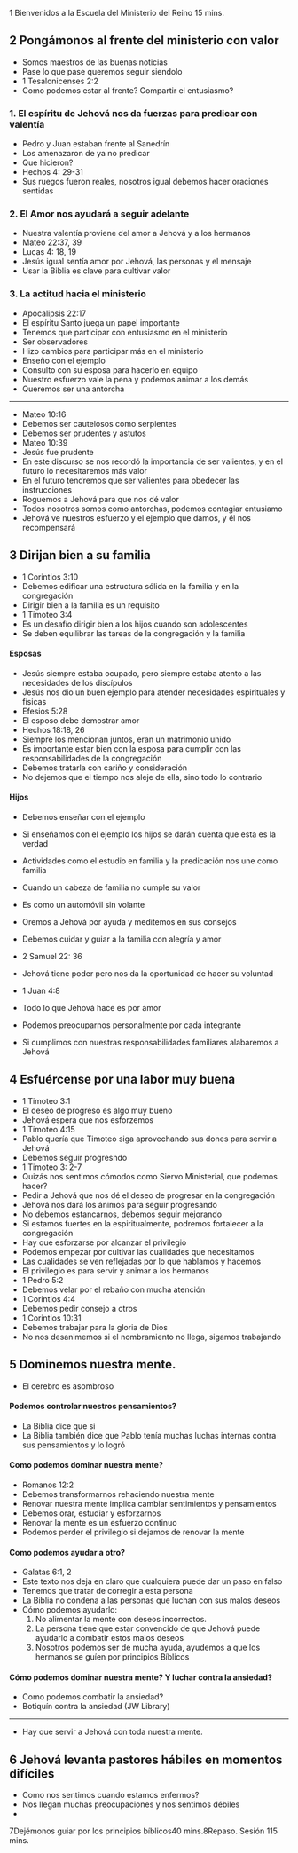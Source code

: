 1 Bienvenidos a la Escuela del Ministerio del Reino 15 mins.

## 2 Pongámonos al frente del ministerio con valor
- Somos maestros de las buenas noticias 
- Pase lo que pase queremos seguir siendolo
- 1 Tesalonicenses 2:2
- Como podemos estar al frente? Compartir el entusiasmo?
### 1. El espíritu de Jehová nos da fuerzas para predicar con valentía
- Pedro y Juan estaban frente al Sanedrín
- Los amenazaron de ya no predicar
- Que hicieron?
- Hechos 4: 29-31
- Sus ruegos fueron reales, nosotros igual debemos hacer oraciones sentidas
### 2. El Amor nos ayudará a seguir adelante
- Nuestra valentía proviene del amor a Jehová y a los hermanos
- Mateo 22:37, 39
- Lucas 4: 18, 19
- Jesús igual sentía amor por Jehová, las personas y el mensaje
- Usar la Biblia es clave para cultivar valor
### 3. La actitud hacia el ministerio
- Apocalipsis 22:17
- El espíritu Santo juega un papel importante
- Tenemos que participar con entusiasmo en el ministerio 
- Ser observadores
- Hizo cambios para participar más en el ministerio 
- Enseño con el ejemplo
- Consulto con su esposa para hacerlo en equipo
- Nuestro esfuerzo vale la pena y podemos animar a los demás
- Queremos ser una antorcha
---
- Mateo 10:16
- Debemos ser cautelosos como serpientes
- Debemos ser prudentes y astutos
- Mateo 10:39
- Jesús fue prudente
- En este discurso se nos recordó la importancia de ser valientes, y en el futuro lo necesitaremos más valor
- En el futuro tendremos que ser valientes para obedecer las instrucciones 
- Roguemos a Jehová para que nos dé valor
- Todos nosotros somos como antorchas, podemos contagiar entusiamo
- Jehová ve nuestros esfuerzo y el ejemplo que damos, y él nos recompensará

## 3 Dirijan bien a su familia
- 1 Corintios 3:10
- Debemos edificar una estructura sólida en la familia y en la congregación 
- Dirigir bien a la familia es un requisito
- 1 Timoteo 3:4
- Es un desafío dirigir bien a los hijos cuando son adolescentes
- Se deben equilibrar las tareas de la congregación y la familia
#### Esposas
- Jesús siempre estaba ocupado, pero siempre estaba atento a las necesidades de los discípulos
- Jesús nos dio un buen ejemplo para atender necesidades espirituales y físicas 
- Efesios 5:28
- El esposo debe demostrar amor 
- Hechos 18:18, 26
- Siempre los mencionan juntos, eran un matrimonio unido
- Es importante estar bien con la esposa para cumplir con las responsabilidades de la congregación 
- Debemos tratarla con cariño y consideración 
- No dejemos que el tiempo nos aleje de ella, sino todo lo contrario 
#### Hijos
- Debemos enseñar con el ejemplo
- Si enseñamos con el ejemplo los hijos se darán cuenta que esta es la verdad
- Actividades como el estudio en familia y la predicación nos une como familia

- Cuando un cabeza de familia no cumple su valor
- Es como un automóvil sin volante
- Oremos a Jehová por ayuda y meditemos en sus consejos
- Debemos cuidar y guiar a la familia con alegría y amor
- 2 Samuel 22: 36
- Jehová tiene poder pero nos da la oportunidad de hacer su voluntad
- 1 Juan 4:8
- Todo lo que Jehová hace es por amor
- Podemos preocuparnos personalmente por cada integrante
- Si cumplimos con nuestras responsabilidades familiares alabaremos a Jehová

## 4 Esfuércense por una labor muy buena
- 1 Timoteo 3:1
- El deseo de progreso es algo muy bueno
- Jehová espera que nos esforzemos
- 1 Timoteo 4:15
- Pablo quería que Timoteo siga aprovechando sus dones para servir a Jehová
- Debemos seguir progresndo
- 1 Timoteo 3: 2-7
- Quizás nos sentimos cómodos como Siervo Ministerial, que podemos hacer?
- Pedir a Jehová que nos dé el deseo de progresar en la congregación 
- Jehová nos dará los ánimos para seguir progresando 
- No debemos estancarnos, debemos seguir mejorando 
- Si estamos fuertes en la espiritualmente, podremos fortalecer a la congregación
- Hay que esforzarse por alcanzar el privilegio
- Podemos empezar por cultivar las cualidades que necesitamos
- Las cualidades se ven reflejadas por lo que hablamos y hacemos
- El privilegio es para servir y animar a los hermanos
- 1 Pedro 5:2
- Debemos velar por el rebaño con mucha atención 
- 1 Corintios 4:4 
- Debemos pedir consejo a otros
- 1 Corintios 10:31
- Debemos trabajar para la gloria de Dios
- No nos desanimemos si el nombramiento no llega, sigamos trabajando

## 5 Dominemos nuestra mente.
- El cerebro es asombroso
#### Podemos controlar nuestros pensamientos?
- La Biblia dice que si
- La Biblia también dice que Pablo tenía muchas luchas internas contra sus pensamientos y lo logró
#### Como podemos dominar nuestra mente?
- Romanos 12:2
- Debemos transformarnos rehaciendo nuestra mente
- Renovar nuestra mente implica cambiar sentimientos y pensamientos
- Debemos orar, estudiar y esforzarnos
- Renovar la mente es un esfuerzo continuo
- Podemos perder el privilegio si dejamos de renovar la mente
#### Como podemos ayudar a otro?
- Galatas 6:1, 2
- Este texto nos deja en claro que cualquiera puede dar un paso en falso
- Tenemos que tratar de corregir a esta persona
- La Biblia no condena a las personas que luchan con sus malos deseos
- Cómo podemos ayudarlo: 
	1. No alimentar la mente con deseos incorrectos.
	2. La persona tiene que estar convencido de que Jehová puede ayudarlo a combatir estos malos deseos
	3. Nosotros podemos ser de mucha ayuda, ayudemos a que los hermanos se guíen por principios Bíblicos
#### Cómo podemos dominar nuestra mente? Y luchar contra la ansiedad?
- Como podemos combatir la ansiedad?
- Botiquín contra la ansiedad (JW Library)
---
- Hay que servir a Jehová con toda nuestra mente.

## 6 Jehová levanta pastores hábiles en momentos difíciles
- Como nos sentimos cuando estamos enfermos?
- Nos llegan muchas preocupaciones y nos sentimos débiles
- 









7Dejémonos guiar por los principios bíblicos40 mins.8Repaso. Sesión 115 mins.